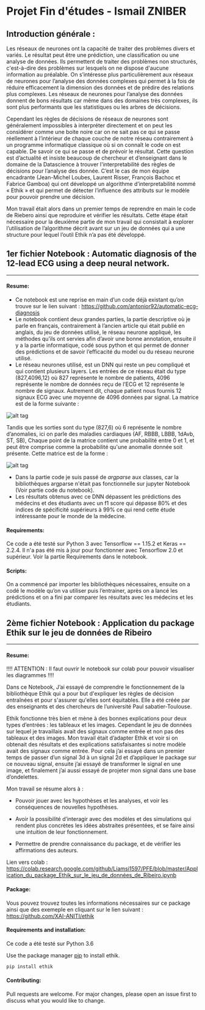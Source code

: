 # Projet Fin d'études - Ismail ZNIBER

## Introduction générale :

Les réseaux de neurones ont la capacité de traiter des problèmes divers et variés. Le résultat peut être une prédiction, une classification ou une analyse de données. Ils permettent de traiter des problèmes non structurés, c'est-à-dire des problèmes sur lesquels on ne dispose d'aucune information au préalable.
On s’intéresse plus particulièrement aux réseaux de neurones pour l’analyse des données complexes qui permet à la fois de réduire efficacement la dimension des données et de prédire des relations plus complexes.
Les réseaux de neurones pour l’analyse des données donnent de bons résultats car même dans des domaines très complexes, ils sont plus performants que les statistiques ou les arbres de décisions.

Cependant les règles de décisions de réseaux de neurones sont généralement impossibles à interpréter directement et on peut les considérer comme une boite noire car on ne sait pas ce qui se passe réellement à l’intérieur de chaque couche de notre réseau contrairement à un programme informatique classique où si on connaît le code on est capable. De savoir ce qui se passe et de prévoir le résultat.
Cette question est d’actualité et insiste beaucoup de chercheur et d’enseignant dans le domaine de la Datascience à trouver l'interpretabilité des règles de décisions pour l’analyse des donnée. C’est le cas de mon équipe encadrante (Jean-Michel Loubes, Laurent Risser, François Bachoc et Fabrice Gamboa) qui ont développé un algorithme d’interpretabilité nommé « Ethik » et qui permet de détecter l’influence des attributs sur le modèle pour pouvoir prendre une décision.

Mon travail était alors dans un premier temps de reprendre en main le code de Riebero ainsi que reproduire et vérifier les résultats. Cette étape était nécessaire pour la deuxième partie de mon travail qui consistait à explorer l’utilisation de l’algorithme décrit avant sur un jeu de données qui a une structure pour lequel l’outil Ethik n’a pas été développé.




## 1er fichier Notebook : Automatic diagnosis of the 12-lead ECG using a deep neural network.
-----------


#### Resume:

* Ce notebook est une reprise en main d’un code déjà existant qu’on trouve sur le lien suivant : https://github.com/antonior92/automatic-ecg-diagnosis
* Le notebook contient deux grandes parties, la partie descriptive où je parle en français, contrairement à l’ancien article qui était publié en anglais, du jeu de données utilisé, le réseau neurone appliqué, les méthodes qu’ils ont servies afin d’avoir une bonne annotation, ensuite il y a la partie informatique, codé sous python et qui permet de donner des prédictions et de savoir l’efficacité du model ou du réseau neurone utilisé.  
* Le réseau neurones utilisé, est un DNN qui reste un peu compliqué et qui contient plusieurs layers. Les entrées de ce réseau était du type (827,4096,12) où 827 représente le nombre de patients, 4096 représente le nombre de données reçu de l’ECG et 12 représente le nombre de signaux.
Autrement dit, chaque patient nous fournis 12 signaux ECG avec une moyenne de 4096 données par signal. La matrice est de la forme suivante :

![alt tag](https://user-images.githubusercontent.com/70271267/91366796-01267700-e805-11ea-9597-ee3eb4401093.png)

Tandis que les sorties sont du type (827,6) où 6 représente le nombre d’anomalies, ici on parle des maladies cardiaques (AF, RBBB, LBBB, 1dAvb, ST, SB), Chaque point de la matrice contient une probabilité entre 0 et 1, et peut être comprise comme la probabilité qu'une anomalie donnée soit présente. Cette matrice est de la forme :

![alt tag](https://user-images.githubusercontent.com/70271267/91367697-6da27580-e807-11ea-9338-3d7b15a04fd8.png)

* Dans la partie code je suis passé de _argparse_ aux classes, car la bibliothèques argparse n'était pas fonctionnelle sur jupyter Notebook (Voir partie code du notebook).
* Les résultats obtenus avec ce DNN dépassent les prédictions des médecins et des étudiants avec un f1 score qui dépasse 80% et des indices de spécificité supérieurs à 99% ce qui rend cette étude intéressante pour le monde de la médecine.





#### Requirements:

Ce code a été testé sur Python 3 avec Tensorflow == 1.15.2 et Keras == 2.2.4. Il n'a pas été mis à jour pour fonctionner avec Tensorflow 2.0 et supérieur. Voir la partie Requirements dans le notebook.

#### Scripts:

On a commencé par importer les bibliothèques nécessaires, ensuite on a codé le modèle qu’on va utiliser puis l’entrainer, après on a lancé les prédictions et on a fini par comparer les résultats avec les médecins et les étudiants.

## 2ème fichier Notebook : Application du package Ethik sur le jeu de données de Ribeiro
-----------


#### Resume:

!!!! ATTENTION : Il faut ouvrir le notebook sur colab pour pouvoir visualiser les diagrammes !!!!


Dans ce Notebook, J’ai essayé de comprendre le fonctionnement de la bibliothèque Ethik qui a pour but d'expliquer les règles de décision entraînées et pour s'assurer qu'elles sont équitables. Elle a été créée par des enseignants et des chercheurs de l’université Paul sabatier-Toulouse.

Ethik fonctionne très bien et mène à des bonnes explications pour deux types d’entrées : les tableaux et les images. Cependant le jeu de données sur lequel je travaillais avait des signaux comme entrée et non pas des tableaux et des images. Mon travail était d’adapter Ethik et voir si on obtenait des résultats et des explications satisfaisantes si notre modèle avait des signaux comme entrée. Pour cela j’ai essayé dans un premier temps de passer d’un signal 3d à un signal 2d et d’appliquer le package sur ce nouveau signal, ensuite j’ai essayé de transformer le signal en une image, et finalement j’ai aussi essayé de projeter mon signal dans une base d’ondelettes.

Mon travail se résume alors à :

* Pouvoir jouer avec les hypothèses et les analyses, et voir les conséquences de nouvelles hypothèses.
	
* Avoir la possibilité d’interagir avec des modèles et des simulations qui rendent plus concrètes les idées abstraites présentées, et se faire ainsi une intuition de leur fonctionnement.
	
* Permettre de prendre connaissance du package, et de vérifier les affirmations des auteurs.

Lien vers colab : https://colab.research.google.com/github/Liamsi1597/PFE/blob/master/Application_du_package_Ethik_sur_le_jeu_de_données_de_Ribeiro.ipynb
	
#### Package:
 
Vous pouvez trouvez toutes les informations nécessaires sur ce package ainsi que des exemeple en cliquant sur le lien suivant : https://github.com/XAI-ANITI/ethik

#### Requirements and installation:

Ce code a été testé sur Python 3.6 

Use the package manager [pip](https://pip.pypa.io/en/stable/) to install ethik.

```bash
pip install ethik
```

#### Contributing:

Pull requests are welcome. For major changes, please open an issue first to discuss what you would like to change.
	 


